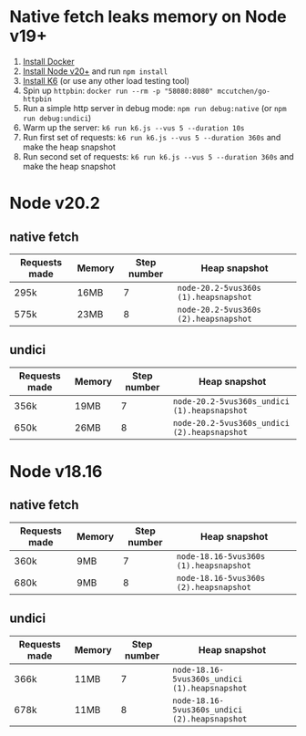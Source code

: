 # Native fetch leaks memory on Node v19+

1. [Install Docker](https://docs.docker.com/engine/install)
1. [Install Node v20+](https://nodejs.org/en/download/current) and run `npm install`
1. [Install K6](https://k6.io/docs/get-started/installation/) (or use any other load testing tool)
1. Spin up `httpbin`: `docker run --rm -p "58080:8080" mccutchen/go-httpbin`
1. Run a simple http server in debug mode: `npm run debug:native` (or `npm run debug:undici`)
1. Warm up the server: `k6 run k6.js --vus 5 --duration 10s`
1. Run first set of requests: `k6 run k6.js --vus 5 --duration 360s` and make the heap snapshot
1. Run second set of requests: `k6 run k6.js --vus 5 --duration 360s` and make the heap snapshot

# Node v20.2

## native fetch

| Requests made | Memory | Step number | Heap snapshot                         |
| ------------- | ------ | ----------- | ------------------------------------- |
| 295k          | 16MB   | 7           | `node-20.2-5vus360s (1).heapsnapshot` |
| 575k          | 23MB   | 8           | `node-20.2-5vus360s (2).heapsnapshot` |

## undici

| Requests made | Memory | Step number | Heap snapshot                                |
| ------------- | ------ | ----------- | -------------------------------------------- |
| 356k          | 19MB   | 7           | `node-20.2-5vus360s_undici (1).heapsnapshot` |
| 650k          | 26MB   | 8           | `node-20.2-5vus360s_undici (2).heapsnapshot` |

# Node v18.16

## native fetch

| Requests made | Memory | Step number | Heap snapshot                          |
| ------------- | ------ | ----------- | -------------------------------------- |
| 360k          | 9MB    | 7           | `node-18.16-5vus360s (1).heapsnapshot` |
| 680k          | 9MB    | 8           | `node-18.16-5vus360s (2).heapsnapshot` |

## undici

| Requests made | Memory | Step number | Heap snapshot                                 |
| ------------- | ------ | ----------- | --------------------------------------------- |
| 366k          | 11MB   | 7           | `node-18.16-5vus360s_undici (1).heapsnapshot` |
| 678k          | 11MB   | 8           | `node-18.16-5vus360s_undici (2).heapsnapshot` |
